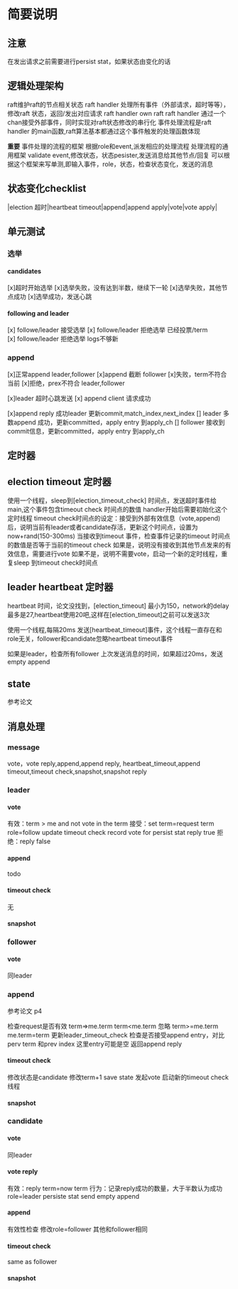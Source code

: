 # 简要说明

## 注意

在发出请求之前需要进行persist stat，如果状态由变化的话

## 逻辑处理架构

raft维护raft的节点相关状态
raft handler 处理所有事件（外部请求，超时等等），修改raft 状态，返回/发出对应请求
raft handler own raft
raft handler 通过一个chan接受外部事件，同时实现对raft状态修改的串行化
事件处理流程是raft handler 的main函数,raft算法基本都通过这个事件触发的处理函数体现

**重要**
事件处理的流程的框架
根据role和event,派发相应的处理流程
处理流程的通用框架
validate event,修改状态，状态pesister,发送消息给其他节点/回复
可以根据这个框架来写单测,即输入事件，role，状态，检查状态变化，发送的消息

## 状态变化checklist

|election 超时|heartbeat timeout|append|append apply|vote|vote apply|

## 单元测试

### 选举

#### candidates

[x]超时开始选举
[x]选举失败，没有达到半数，继续下一轮
[x]选举失败，其他节点成功
[x]选举成功，发送心跳

#### following and leader

[x] followe/leader 接受选举
[x] followe/leader 拒绝选举 已经投票/term  
[x] followe/leader 拒绝选举 logs不够新

### append

[x]正常append leader,follower
[x]append 截断 follower
[x]失败，term不符合当前
[x]拒绝，prex不符合 leader,follower

[x]leader 超时心跳发送
[x] append client 请求成功

[x]append reply 成功leader 更新commit,match_index,next_index
[] leader 多数append 成功，更新committed，apply entry 到apply_ch
[] follower 接收到commit信息，更新committed，apply entry 到apply_ch

## 定时器

## election timeout 定时器

使用一个线程，sleep到[election_timeout_check] 时间点，发送超时事件给main,这个事件包含timeout check 时间点的数值
handler开始后需要初始化这个定时线程
timeout check时间点的设定：接受到外部有效信息（vote,append)后，说明当前有leader或者candidate存活，更新这个时间点，设置为now+rand(150-300ms)
当接收到timeout 事件，检查事件记录的timeout 时间点的数值是否等于当前的timeout check
如果是，说明没有接收到其他节点发来的有效信息，需要进行vote
如果不是，说明不需要vote，启动一个新的定时线程，重复sleep 到timeout check时间点

## leader heartbeat 定时器

heartbeat 时间，论文没找到，[election_timeout] 最小为150，network的delay最多是27,heartbeat使用20吧,这样在[election_timeout]之前可以发送3次

使用一个线程,每隔20ms 发送[heartbeat_timeout]事件，这个线程一直存在和role无关，follower和candidate忽略heartbeat timeout事件

如果是leader，检查所有follower 上次发送消息的时间，如果超过20ms，发送empty append

## state

参考论文

## 消息处理

### message

vote，vote reply,append,append reply, heartbeat_timeout,append timeout,timeout check,snapshot,snapshot reply

### leader

#### vote

有效：term > me and not vote in the term
接受：set term=request term
     role=follow
     update timeout check
     record vote for
     persist stat
     reply true
拒绝：reply false

#### append

todo

#### timeout check

无

#### snapshot

### follower

#### vote

同leader

### append

参考论文 p4

检查request是否有效 term=>me.term
term<me.term 忽略
term>=me.term me.term=term
更新leader_timeout_check
检查是否接受append entry，对比perv term 和prev index
这里entry可能是空
返回append reply

#### timeout check

修改状态是candidate
修改term+1
save state
发起vote
启动新的timeout check 线程

#### snapshot

### candidate

#### vote

同leader

#### vote reply

有效：reply term=now term
行为：记录reply成功的数量，大于半数认为成功
    role=leader
    persiste stat
    send empty append

#### append

有效性检查
修改role=follower
其他和follower相同

#### timeout check

same as follower

#### snapshot
